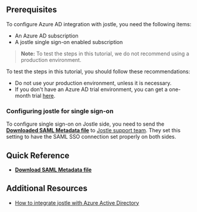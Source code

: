 ## Prerequisites

To configure Azure AD integration with jostle, you need the following items:

- An Azure AD subscription
- A jostle single sign-on enabled subscription

> **Note:**
> To test the steps in this tutorial, we do not recommend using a production environment.

To test the steps in this tutorial, you should follow these recommendations:

- Do not use your production environment, unless it is necessary.
- If you don't have an Azure AD trial environment, you can get a one-month trial [here](https://azure.microsoft.com/pricing/free-trial/).

### Configuring jostle for single sign-on

To configure single sign-on on Jostle side, you need to send the **[Downloaded SAML Metadata file](%metadata:metadataDownloadUrl%)** to [Jostle support team](mailto:support@jostle.me). They set this setting to have the SAML SSO connection set properly on both sides. 

## Quick Reference

* **[Download SAML Metadata file](%metadata:metadataDownloadUrl%)**

## Additional Resources

* [How to integrate jostle with Azure Active Directory](https://docs.microsoft.com/en-us/azure/active-directory/active-directory-saas-jostle-tutorial)
